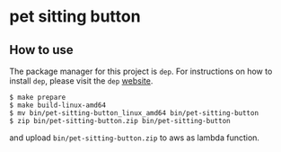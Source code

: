 pet sitting button
==================

How to use
----------

The package manager for this project is `dep`.
For instructions on how to install `dep`, please visit the `dep` [website](https://github.com/golang/dep).

```
$ make prepare
$ make build-linux-amd64
$ mv bin/pet-sitting-button_linux_amd64 bin/pet-sitting-button
$ zip bin/pet-sitting-button.zip bin/pet-sitting-button
```

and upload `bin/pet-sitting-button.zip` to aws as lambda function.